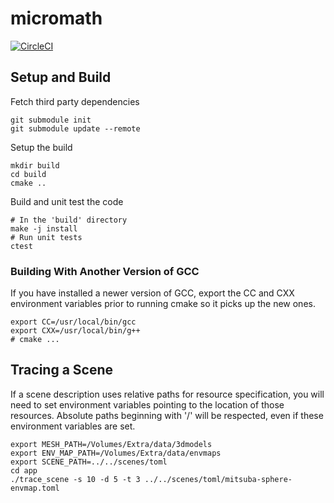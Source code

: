 # micromath

[![CircleCI](https://circleci.com/gh/dacunni/micromath.svg?style=svg&circle-token=cf3a0be8b051eb44c03081cc0737947324858e92)](https://circleci.com/gh/dacunni/micromath)

## Setup and Build
Fetch third party dependencies
```
git submodule init
git submodule update --remote
```

Setup the build
```
mkdir build
cd build
cmake ..
```

Build and unit test the code
```
# In the 'build' directory
make -j install
# Run unit tests
ctest
```
### Building With Another Version of GCC

If you have installed a newer version of GCC, export the CC and CXX
environment variables prior to running cmake so it picks up the new ones.
```
export CC=/usr/local/bin/gcc
export CXX=/usr/local/bin/g++
# cmake ...
```

## Tracing a Scene

If a scene description uses relative paths for resource specification,
you will need to set environment variables pointing to the location
of those resources. Absolute paths beginning with '/' will be respected,
even if these environment variables are set.

```
export MESH_PATH=/Volumes/Extra/data/3dmodels
export ENV_MAP_PATH=/Volumes/Extra/data/envmaps
export SCENE_PATH=../../scenes/toml
cd app
./trace_scene -s 10 -d 5 -t 3 ../../scenes/toml/mitsuba-sphere-envmap.toml
```

